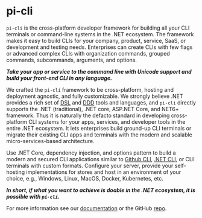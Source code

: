﻿# pi-cli
`pi-cli` is the cross-platform developer framework for building all your CLI terminals or command-line systems in the .NET ecosystem. The framework makes it easy to build CLIs for your company, product, service, SaaS, or development and testing needs. Enterprises can create CLIs with few flags or advanced complex CLIs with organization commands, grouped commands, subcommands, arguments, and options.

***Take your app or service to the command line with Unicode support and build your front-end CLI in any language.***

We crafted the `pi-cli` framework to be cross-platform, hosting and deployment agnostic, and fully customizable. We strongly believe .NET provides a rich set of [DSL](https://docs.microsoft.com/en-us/visualstudio/modeling/about-domain-specific-languages?view=vs-2022) and [DDD](https://docs.microsoft.com/en-us/dotnet/architecture/microservices/microservice-ddd-cqrs-patterns/ddd-oriented-microservice) tools and languages, and `pi-cli` directly supports the .NET (traditional), .NET core, ASP.NET Core, and NET6+ framework. Thus it is naturally the defacto standard in developing cross-platform CLI systems for your apps, services, and developer tools in the entire .NET ecosystem. It lets enterprises build ground-up CLI terminals or migrate their existing CLI apps and terminals with the modern and scalable micro-services-based architecture. 

Use .NET Core, dependency injection, and options pattern to build a modern and secured CLI applications similar to [Github CLI](https://cli.github.com/), [.NET CLI](https://docs.microsoft.com/en-us/dotnet/core/tools/), or CLI terminals with custom formats. Configure your server, provide your self-hosting implementations for stores and host in an environment of your choice, e.g., Windows, Linux, MacOS, Docker, Kubernetes, etc.

***In short, if what you want to achieve is doable in the .NET ecosystem, it is possible with `pi-cli`.***

For more information see our [documentation](https://docs.perpetualintelligence.com/articles/pi-cli/framework.html) or the GitHub [repo](https://github.com/perpetualintelligence/cli).